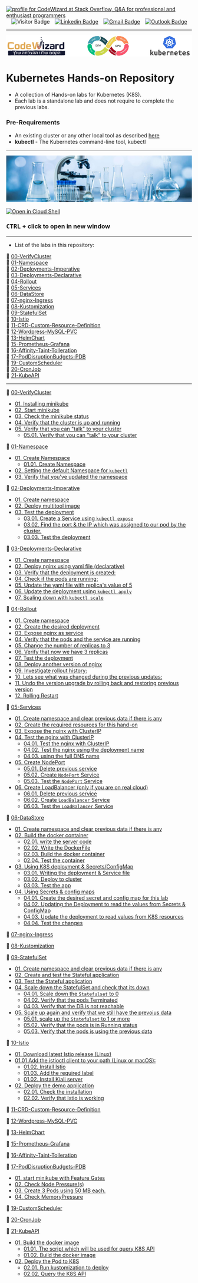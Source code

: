 <!-- header start -->
<a href="https://stackoverflow.com/users/1755598/codewizard"><img src="https://stackoverflow.com/users/flair/1755598.png" width="208" height="58" alt="profile for CodeWizard at Stack Overflow, Q&amp;A for professional and enthusiast programmers" title="profile for CodeWizard at Stack Overflow, Q&amp;A for professional and enthusiast programmers"></a>&emsp;![Visitor Badge](https://visitor-badge.laobi.icu/badge?page_id=nirgeier)&emsp;[![Linkedin Badge](https://img.shields.io/badge/-nirgeier-blue?style=flat&logo=Linkedin&logoColor=white&link=https://www.linkedin.com/in/nirgeier/)](https://www.linkedin.com/in/nirgeier/)&emsp;[![Gmail Badge](https://img.shields.io/badge/-nirgeier@gmail.com-fcc624?style=flat&logo=Gmail&logoColor=red&link=mailto:nirgeier@gmail.com)](mailto:nirgeier@gmail.com)&emsp;[![Outlook Badge](https://img.shields.io/badge/-nirg@codewizard.co.il-fcc624?style=flat&logo=microsoftoutlook&logoColor=blue&link=mailto:nirg@codewizard.co.il)](mailto:nirg@codewizard.co.il)
<!-- header end -->

---

![](./resources/k8s-logos.png)

# Kubernetes Hands-on Repository

- A collection of Hands-on labs for Kubernetes (K8S).
- Each lab is a standalone lab and does not require to complete the previous labs.

### Pre-Requirements

- An existing cluster or any other local tool as described [here](https://kubernetes.io/docs/tasks/tools/)
- **kubectl** - The Kubernetes command-line tool, kubectl

---

![](./resources/lab.jpg)

[![Open in Cloud Shell](https://gstatic.com/cloudssh/images/open-btn.svg)](https://console.cloud.google.com/cloudshell/editor?cloudshell_git_repo=https://github.com/nirgeier/KubernetesLabs)

### **<kbd>CTRL</kbd> + click to open in new window**

---

- List of the labs in this repository:

<!-- Labs list start -->

:green_book: [00-VerifyCluster](Labs/00-VerifyCluster/README.md)  
:green_book: [01-Namespace](Labs/01-Namespace/README.md)  
:green_book: [02-Deployments-Imperative](Labs/02-Deployments-Imperative/README.md)  
:green_book: [03-Deployments-Declarative](Labs/03-Deployments-Declarative/README.md)  
:green_book: [04-Rollout](Labs/04-Rollout/README.md)  
:green_book: [05-Services](Labs/05-Services/README.md)  
:green_book: [06-DataStore](Labs/06-DataStore/README.md)  
:green_book: [07-nginx-Ingress](Labs/07-nginx-Ingress/README.md)  
:green_book: [08-Kustomization](Labs/08-Kustomization/README.md)  
:green_book: [09-StatefulSet](Labs/09-StatefulSet/README.md)  
:green_book: [10-Istio](Labs/10-Istio/README.md)  
:green_book: [11-CRD-Custom-Resource-Definition](Labs/11-CRD-Custom-Resource-Definition/README.md)  
:green_book: [12-Wordpress-MySQL-PVC](Labs/12-Wordpress-MySQL-PVC/README.md)  
:green_book: [13-HelmChart](Labs/13-HelmChart/README.md)  
:green_book: [15-Prometheus-Grafana](Labs/15-Prometheus-Grafana/README.md)  
:green_book: [16-Affinity-Taint-Tolleration](Labs/16-Affinity-Taint-Tolleration/README.md)  
:green_book: [17-PodDisruptionBudgets-PDB](Labs/17-PodDisruptionBudgets-PDB/README.md)  
:green_book: [19-CustomScheduler](Labs/19-CustomScheduler/README.md)  
:green_book: [20-CronJob](Labs/20-CronJob/README.md)  
:green_book: [21-KubeAPI](Labs/21-KubeAPI/README.md)

---

:green_book: [00-VerifyCluster](Labs/00-VerifyCluster/README.md)

- [01. Installing minikube](Labs/00-VerifyCluster/README.md#01-Installing-minikube)
- [02. Start minikube](Labs/00-VerifyCluster/README.md#02-Start-minikube)
- [03. Check the minikube status](Labs/00-VerifyCluster/README.md#03-Check-the-minikube-status)
- [04. Verify that the cluster is up and running](Labs/00-VerifyCluster/README.md#04-Verify-that-the-cluster-is-up-and-running)
- [05. Verify that you can "talk" to your cluster](Labs/00-VerifyCluster/README.md#05-Verify-that-you-can-talk-to-your-cluster)
  - [05.01. Verify that you can "talk" to your cluster](Labs/00-VerifyCluster/README.md#0501-Verify-that-you-can-talk-to-your-cluster)

:green_book: [01-Namespace](Labs/01-Namespace/README.md)

- [01. Create Namespace](Labs/01-Namespace/README.md#01-Create-Namespace)
  - [01.01. Create Namespace](Labs/01-Namespace/README.md#0101-Create-Namespace)
- [02. Setting the default Namespace for `kubectl`](Labs/01-Namespace/README.md#02-Setting-the-default-Namespace-for-kubectl)
- [03. Verify that you've updated the namespace](Labs/01-Namespace/README.md#03-Verify-that-youve-updated-the-namespace)

:green_book: [02-Deployments-Imperative](Labs/02-Deployments-Imperative/README.md)

- [01. Create namespace](Labs/02-Deployments-Imperative/README.md#01-Create-namespace)
- [02. Deploy multitool image](Labs/02-Deployments-Imperative/README.md#02-Deploy-multitool-image)
- [03. Test the deployment](Labs/02-Deployments-Imperative/README.md#03-Test-the-deployment)
  - [03.01. Create a Service using `kubectl expose`](Labs/02-Deployments-Imperative/README.md#0301-Create-a-Service-using-kubectl-expose)
  - [03.02. Find the port & the IP which was assigned to our pod by the cluster.](Labs/02-Deployments-Imperative/README.md#0302-Find-the-port--the-IP-which-was-assigned-to-our-pod-by-the-cluster)
  - [03.03. Test the deployment](Labs/02-Deployments-Imperative/README.md#0303-Test-the-deployment)

:green_book: [03-Deployments-Declarative](Labs/03-Deployments-Declarative/README.md)

- [01. Create namespace](Labs/03-Deployments-Declarative/README.md#01-Create-namespace)
- [02. Deploy nginx using yaml file (declarative)](Labs/03-Deployments-Declarative/README.md#02-Deploy-nginx-using-yaml-file-declarative)
- [03. Verify that the deployment is created:](Labs/03-Deployments-Declarative/README.md#03-Verify-that-the-deployment-is-created)
- [04. Check if the pods are running:](Labs/03-Deployments-Declarative/README.md#04-Check-if-the-pods-are-running)
- [05. Update the yaml file with replica's value of 5](Labs/03-Deployments-Declarative/README.md#05-Update-the-yaml-file-with-replicas-value-of-5)
- [06. Update the deployment using `kubectl apply`](Labs/03-Deployments-Declarative/README.md#06-Update-the-deployment-using-kubectl-apply)
- [07. Scaling down with `kubectl scale`](Labs/03-Deployments-Declarative/README.md#07-Scaling-down-with-kubectl-scale)

:green_book: [04-Rollout](Labs/04-Rollout/README.md)

- [01. Create namespace](Labs/04-Rollout/README.md#01-Create-namespace)
- [02. Create the desired deployment](Labs/04-Rollout/README.md#02-Create-the-desired-deployment)
- [03. Expose nginx as service](Labs/04-Rollout/README.md#03-Expose-nginx-as-service)
- [04. Verify that the pods and the service are running](Labs/04-Rollout/README.md#04-Verify-that-the-pods-and-the-service-are-running)
- [05. Change the number of replicas to 3](Labs/04-Rollout/README.md#05-Change-the-number-of-replicas-to-3)
- [06. Verify that now we have 3 replicas](Labs/04-Rollout/README.md#06-Verify-that-now-we-have-3-replicas)
- [07. Test the deployment](Labs/04-Rollout/README.md#07-Test-the-deployment)
- [08. Deploy another version of nginx](Labs/04-Rollout/README.md#08-Deploy-another-version-of-nginx)
- [09. Investigate rollout history:](Labs/04-Rollout/README.md#09-Investigate-rollout-history)
- [10. Lets see what was changed during the previous updates:](Labs/04-Rollout/README.md#10-Lets-see-what-was-changed-during-the-previous-updates)
- [11. Undo the version upgrade by rolling back and restoring previous version](Labs/04-Rollout/README.md#11-Undo-the-version-upgrade-by-rolling-back-and-restoring-previous-version)
- [12. Rolling Restart](Labs/04-Rollout/README.md#12-Rolling-Restart)

:green_book: [05-Services](Labs/05-Services/README.md)

- [01. Create namespace and clear previous data if there is any](Labs/05-Services/README.md#01-Create-namespace-and-clear-previous-data-if-there-is-any)
- [02. Create the required resources for this hand-on](Labs/05-Services/README.md#02-Create-the-required-resources-for-this-hand-on)
- [03. Expose the nginx with ClusterIP](Labs/05-Services/README.md#03-Expose-the-nginx-with-ClusterIP)
- [04. Test the nginx with ClusterIP](Labs/05-Services/README.md#04-Test-the-nginx-with-ClusterIP)
  - [04.01. Test the nginx with ClusterIP](Labs/05-Services/README.md#0401-Test-the-nginx-with-ClusterIP)
  - [04.02. Test the nginx using the deployment name](Labs/05-Services/README.md#0402-Test-the-nginx-using-the-deployment-name)
  - [04.03. using the full DNS name](Labs/05-Services/README.md#0403-using-the-full-DNS-name)
- [05. Create NodePort](Labs/05-Services/README.md#05-Create-NodePort)
  - [05.01. Delete previous service](Labs/05-Services/README.md#0501-Delete-previous-service)
  - [05.02. Create `NodePort` Service](Labs/05-Services/README.md#0502-Create-NodePort-Service)
  - [05.03. Test the `NodePort` Service](Labs/05-Services/README.md#0503-Test-the-NodePort-Service)
- [06. Create LoadBalancer (only if you are on real cloud)](Labs/05-Services/README.md#06-Create-LoadBalancer-only-if-you-are-on-real-cloud)
  - [06.01. Delete previous service](Labs/05-Services/README.md#0601-Delete-previous-service)
  - [06.02. Create `LoadBalancer` Service](Labs/05-Services/README.md#0602-Create-LoadBalancer-Service)
  - [06.03. Test the `LoadBalancer` Service](Labs/05-Services/README.md#0603-Test-the-LoadBalancer-Service)

:green_book: [06-DataStore](Labs/06-DataStore/README.md)

- [01. Create namespace and clear previous data if there is any](Labs/06-DataStore/README.md#01-Create-namespace-and-clear-previous-data-if-there-is-any)
- [02. Build the docker container](Labs/06-DataStore/README.md#02-Build-the-docker-container)
  - [02.01. write the server code](Labs/06-DataStore/README.md#0201-write-the-server-code)
  - [02.02. Write the DockerFile](Labs/06-DataStore/README.md#0202-Write-the-DockerFile)
  - [02.03. Build the docker container](Labs/06-DataStore/README.md#0203-Build-the-docker-container)
  - [02.04. Test the container](Labs/06-DataStore/README.md#0204-Test-the-container)
- [03. Using K8S deployment & Secrets/ConfigMap](Labs/06-DataStore/README.md#03-Using-K8S-deployment--SecretsConfigMap)
  - [03.01. Writing the deployment & Service file](Labs/06-DataStore/README.md#0301-Writing-the-deployment--Service-file)
  - [03.02. Deploy to cluster](Labs/06-DataStore/README.md#0302-Deploy-to-cluster)
  - [03.03. Test the app](Labs/06-DataStore/README.md#0303-Test-the-app)
- [04. Using Secrets & config maps](Labs/06-DataStore/README.md#04-Using-Secrets--config-maps)
  - [04.01. Create the desired secret and config map for this lab](Labs/06-DataStore/README.md#0401-Create-the-desired-secret-and-config-map-for-this-lab)
  - [04.02. Updating the Deployment to read the values from Secrets & ConfigMap](Labs/06-DataStore/README.md#0402-Updating-the-Deployment-to-read-the-values-from-Secrets--ConfigMap)
  - [04.03. Update the deployment to read values from K8S resources](Labs/06-DataStore/README.md#0403-Update-the-deployment-to-read-values-from-K8S-resources)
  - [04.04. Test the changes](Labs/06-DataStore/README.md#0404-Test-the-changes)

:green_book: [07-nginx-Ingress](Labs/07-nginx-Ingress/README.md)

:green_book: [08-Kustomization](Labs/08-Kustomization/README.md)

:green_book: [09-StatefulSet](Labs/09-StatefulSet/README.md)

- [01. Create namespace and clear previous data if there is any](Labs/09-StatefulSet/README.md#01-Create-namespace-and-clear-previous-data-if-there-is-any)
- [02. Create and test the Stateful application](Labs/09-StatefulSet/README.md#02-Create-and-test-the-Stateful-application)
- [03. Test the Stateful application](Labs/09-StatefulSet/README.md#03-Test-the-Stateful-application)
- [04. Scale down the StatefulSet and check that its down](Labs/09-StatefulSet/README.md#04-Scale-down-the-StatefulSet-and-check-that-its-down)
  - [04.01. Scale down the `Statefulset` to 0](Labs/09-StatefulSet/README.md#0401-Scale-down-the-Statefulset-to-0)
  - [04.02. Verify that the pods Terminated](Labs/09-StatefulSet/README.md#0402-Verify-that-the-pods-Terminated)
  - [04.03. Verify that the DB is not reachable](Labs/09-StatefulSet/README.md#0403-Verify-that-the-DB-is-not-reachable)
- [05. Scale up again and verify that we still have the prevoius data](Labs/09-StatefulSet/README.md#05-Scale-up-again-and-verify-that-we-still-have-the-prevoius-data)
  - [05.01. scale up the `Statefulset` to 1 or more](Labs/09-StatefulSet/README.md#0501-scale-up-the-Statefulset-to-1-or-more)
  - [05.02. Verify that the pods is in Running status](Labs/09-StatefulSet/README.md#0502-Verify-that-the-pods-is-in-Running-status)
  - [05.03. Verify that the pods is using the previous data](Labs/09-StatefulSet/README.md#0503-Verify-that-the-pods-is-using-the-previous-data)

:green_book: [10-Istio](Labs/10-Istio/README.md)

- [01. Download latest Istio release (Linux)](Labs/10-Istio/README.md#01-Download-latest-Istio-release-Linux)
- [01.01 Add the istioctl client to your path (Linux or macOS):](Labs/10-Istio/README.md#0101-Add-the-istioctl-client-to-your-path-Linux-or-macOS)
  - [01.02. Install Istio](Labs/10-Istio/README.md#0102-Install-Istio)
  - [01.03. Add the required label](Labs/10-Istio/README.md#0103-Add-the-required-label)
  - [01.02. Install Kiali server](Labs/10-Istio/README.md#0102-Install-Kiali-server)
- [02. Deploy the demo application](Labs/10-Istio/README.md#02-Deploy-the-demo-application)
  - [02.01. Check the installation](Labs/10-Istio/README.md#0201-Check-the-installation)
  - [02.02. Verify that Istio is working](Labs/10-Istio/README.md#0202-Verify-that-Istio-is-working)

:green_book: [11-CRD-Custom-Resource-Definition](Labs/11-CRD-Custom-Resource-Definition/README.md)

:green_book: [12-Wordpress-MySQL-PVC](Labs/12-Wordpress-MySQL-PVC/README.md)

:green_book: [13-HelmChart](Labs/13-HelmChart/README.md)

:green_book: [15-Prometheus-Grafana](Labs/15-Prometheus-Grafana/README.md)

:green_book: [16-Affinity-Taint-Tolleration](Labs/16-Affinity-Taint-Tolleration/README.md)

:green_book: [17-PodDisruptionBudgets-PDB](Labs/17-PodDisruptionBudgets-PDB/README.md)

- [01. start minikube with Feature Gates](Labs/17-PodDisruptionBudgets-PDB/README.md#01-start-minikube-with-Feature-Gates)
- [02. Check Node Pressure(s)](Labs/17-PodDisruptionBudgets-PDB/README.md#02-Check-Node-Pressures)
- [03. Create 3 Pods using 50 MB each.](Labs/17-PodDisruptionBudgets-PDB/README.md#03-Create-3-Pods-using-50-MB-each)
- [04. Check MemoryPressure](Labs/17-PodDisruptionBudgets-PDB/README.md#04-Check-MemoryPressure)

:green_book: [19-CustomScheduler](Labs/19-CustomScheduler/README.md)

:green_book: [20-CronJob](Labs/20-CronJob/README.md)

:green_book: [21-KubeAPI](Labs/21-KubeAPI/README.md)

- [01. Build the docker image](Labs/21-KubeAPI/README.md#01-Build-the-docker-image)
  - [01.01. The script which will be used for query K8S API](Labs/21-KubeAPI/README.md#0101-The-script-which-will-be-used-for-query-K8S-API)
  - [01.02. Build the docker image](Labs/21-KubeAPI/README.md#0102-Build-the-docker-image)
- [02. Deploy the Pod to K8S](Labs/21-KubeAPI/README.md#02-Deploy-the-Pod-to-K8S)
  - [02.01. Run kustomization to deploy](Labs/21-KubeAPI/README.md#0201-Run-kustomization-to-deploy)
  - [02.02. Query the K8S API](Labs/21-KubeAPI/README.md#0202-Query-the-K8S-API)
  <!-- Labs list ends -->
